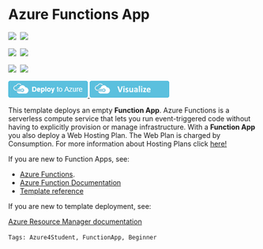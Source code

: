 # Azure Functions App

<IMG SRC="https://azurequickstartsservice.blob.core.windows.net/badges/101-app-function/PublicLastTestDate.svg" />&nbsp;
<IMG SRC="https://azurequickstartsservice.blob.core.windows.net/badges/101-app-function/PublicDeployment.svg" />&nbsp;

<IMG SRC="https://azurequickstartsservice.blob.core.windows.net/badges/101-app-function/FairfaxLastTestDate.svg" />&nbsp;
<IMG SRC="https://azurequickstartsservice.blob.core.windows.net/badges/101-app-function/FairfaxDeployment.svg" />&nbsp;

<IMG SRC="https://azurequickstartsservice.blob.core.windows.net/badges/101-app-function/BestPracticeResult.svg" />&nbsp;
<IMG SRC="https://azurequickstartsservice.blob.core.windows.net/badges/101-app-function/CredScanResult.svg" />&nbsp;

<a href="https://portal.azure.com/#create/Microsoft.Template/uri/https%3A%2F%2Fraw.githubusercontent.com%2FAzure%2Fazure-quickstart-templates%2Fmaster%2F101-app-function%2Fazuredeploy.json" target="_blank">
<img src="https://raw.githubusercontent.com/Azure/azure-quickstart-templates/master/1-CONTRIBUTION-GUIDE/images/deploytoazure.png"/>
</a><a href="http://armviz.io/#/?load=https%3A%2F%2Fraw.githubusercontent.com%2FAzure%2Fazure-quickstart-templates%2Fmaster%2F101-app-function%2Fazuredeploy.json" target="_blank">
<img src="https://raw.githubusercontent.com/Azure/azure-quickstart-templates/master/1-CONTRIBUTION-GUIDE/images/visualizebutton.png"/>
</a>

This template deploys an empty **Function App**. Azure Functions is a serverless compute service that lets you run event-triggered code without having to explicitly provision or manage infrastructure.
With a **Function App** you also deploy a Web Hosting Plan. The Web Plan is charged by Consumption. For more information about Hosting Plans click [here!](https://docs.microsoft.com/en-gb/azure/azure-functions/functions-scale)

If you are new to Function Apps, see:

- [Azure Functions](https://azure.microsoft.com/en-us/services/functions/).
- [Azure Function Documentation](https://docs.microsoft.com/en-gb/azure/azure-functions/)
- [Template reference](https://docs.microsoft.com/azure/templates/microsoft.compute/allversions)

If you are new to template deployment, see:

[Azure Resource Manager documentation](https://docs.microsoft.com/azure/azure-resource-manager/)

`Tags: Azure4Student, FunctionApp, Beginner`
